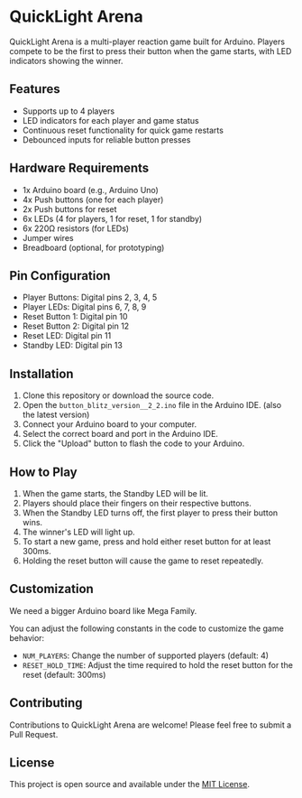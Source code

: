# QuickLight Arena

QuickLight Arena is a multi-player reaction game built for Arduino. Players compete to be the first to press their button when the game starts, with LED indicators showing the winner.

## Features

- Supports up to 4 players
- LED indicators for each player and game status
- Continuous reset functionality for quick game restarts
- Debounced inputs for reliable button presses

## Hardware Requirements

- 1x Arduino board (e.g., Arduino Uno)
- 4x Push buttons (one for each player)
- 2x Push buttons for reset
- 6x LEDs (4 for players, 1 for reset, 1 for standby)
- 6x 220Ω resistors (for LEDs)
- Jumper wires
- Breadboard (optional, for prototyping)

## Pin Configuration

- Player Buttons: Digital pins 2, 3, 4, 5
- Player LEDs: Digital pins 6, 7, 8, 9
- Reset Button 1: Digital pin 10
- Reset Button 2: Digital pin 12
- Reset LED: Digital pin 11
- Standby LED: Digital pin 13

## Installation

1. Clone this repository or download the source code.
2. Open the `button_blitz_version__2_2.ino` file in the Arduino IDE. (also the latest version)
3. Connect your Arduino board to your computer.
4. Select the correct board and port in the Arduino IDE.
5. Click the "Upload" button to flash the code to your Arduino.

## How to Play

1. When the game starts, the Standby LED will be lit.
2. Players should place their fingers on their respective buttons.
3. When the Standby LED turns off, the first player to press their button wins.
4. The winner's LED will light up.
5. To start a new game, press and hold either reset button for at least 300ms.
6. Holding the reset button will cause the game to reset repeatedly.

## Customization

We need a bigger Arduino board like Mega Family.

You can adjust the following constants in the code to customize the game behavior:

- `NUM_PLAYERS`: Change the number of supported players (default: 4)
- `RESET_HOLD_TIME`: Adjust the time required to hold the reset button for the reset (default: 300ms)

## Contributing

Contributions to QuickLight Arena are welcome! Please feel free to submit a Pull Request.

## License

This project is open source and available under the [MIT License](LICENSE).
